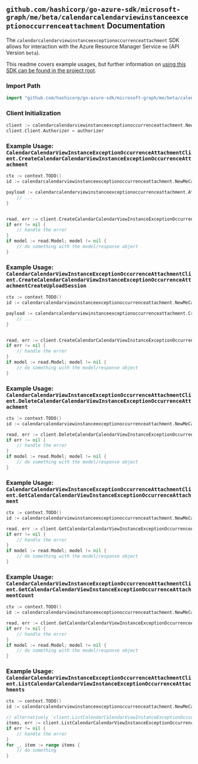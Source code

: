 
## `github.com/hashicorp/go-azure-sdk/microsoft-graph/me/beta/calendarcalendarviewinstanceexceptionoccurrenceattachment` Documentation

The `calendarcalendarviewinstanceexceptionoccurrenceattachment` SDK allows for interaction with the Azure Resource Manager Service `me` (API Version `beta`).

This readme covers example usages, but further information on [using this SDK can be found in the project root](https://github.com/hashicorp/go-azure-sdk/tree/main/docs).

### Import Path

```go
import "github.com/hashicorp/go-azure-sdk/microsoft-graph/me/beta/calendarcalendarviewinstanceexceptionoccurrenceattachment"
```


### Client Initialization

```go
client := calendarcalendarviewinstanceexceptionoccurrenceattachment.NewCalendarCalendarViewInstanceExceptionOccurrenceAttachmentClientWithBaseURI("https://management.azure.com")
client.Client.Authorizer = authorizer
```


### Example Usage: `CalendarCalendarViewInstanceExceptionOccurrenceAttachmentClient.CreateCalendarCalendarViewInstanceExceptionOccurrenceAttachment`

```go
ctx := context.TODO()
id := calendarcalendarviewinstanceexceptionoccurrenceattachment.NewMeCalendarIdCalendarViewIdInstanceIdExceptionOccurrenceID("calendarIdValue", "eventIdValue", "eventId1Value", "eventId2Value")

payload := calendarcalendarviewinstanceexceptionoccurrenceattachment.Attachment{
	// ...
}


read, err := client.CreateCalendarCalendarViewInstanceExceptionOccurrenceAttachment(ctx, id, payload)
if err != nil {
	// handle the error
}
if model := read.Model; model != nil {
	// do something with the model/response object
}
```


### Example Usage: `CalendarCalendarViewInstanceExceptionOccurrenceAttachmentClient.CreateCalendarCalendarViewInstanceExceptionOccurrenceAttachmentCreateUploadSession`

```go
ctx := context.TODO()
id := calendarcalendarviewinstanceexceptionoccurrenceattachment.NewMeCalendarCalendarViewIdInstanceIdExceptionOccurrenceID("eventIdValue", "eventId1Value", "eventId2Value")

payload := calendarcalendarviewinstanceexceptionoccurrenceattachment.CreateCalendarCalendarViewInstanceExceptionOccurrenceAttachmentCreateUploadSessionRequest{
	// ...
}


read, err := client.CreateCalendarCalendarViewInstanceExceptionOccurrenceAttachmentCreateUploadSession(ctx, id, payload)
if err != nil {
	// handle the error
}
if model := read.Model; model != nil {
	// do something with the model/response object
}
```


### Example Usage: `CalendarCalendarViewInstanceExceptionOccurrenceAttachmentClient.DeleteCalendarCalendarViewInstanceExceptionOccurrenceAttachment`

```go
ctx := context.TODO()
id := calendarcalendarviewinstanceexceptionoccurrenceattachment.NewMeCalendarCalendarViewIdInstanceIdExceptionOccurrenceIdAttachmentID("eventIdValue", "eventId1Value", "eventId2Value", "attachmentIdValue")

read, err := client.DeleteCalendarCalendarViewInstanceExceptionOccurrenceAttachment(ctx, id)
if err != nil {
	// handle the error
}
if model := read.Model; model != nil {
	// do something with the model/response object
}
```


### Example Usage: `CalendarCalendarViewInstanceExceptionOccurrenceAttachmentClient.GetCalendarCalendarViewInstanceExceptionOccurrenceAttachment`

```go
ctx := context.TODO()
id := calendarcalendarviewinstanceexceptionoccurrenceattachment.NewMeCalendarCalendarViewIdInstanceIdExceptionOccurrenceIdAttachmentID("eventIdValue", "eventId1Value", "eventId2Value", "attachmentIdValue")

read, err := client.GetCalendarCalendarViewInstanceExceptionOccurrenceAttachment(ctx, id)
if err != nil {
	// handle the error
}
if model := read.Model; model != nil {
	// do something with the model/response object
}
```


### Example Usage: `CalendarCalendarViewInstanceExceptionOccurrenceAttachmentClient.GetCalendarCalendarViewInstanceExceptionOccurrenceAttachmentCount`

```go
ctx := context.TODO()
id := calendarcalendarviewinstanceexceptionoccurrenceattachment.NewMeCalendarCalendarViewIdInstanceIdExceptionOccurrenceID("eventIdValue", "eventId1Value", "eventId2Value")

read, err := client.GetCalendarCalendarViewInstanceExceptionOccurrenceAttachmentCount(ctx, id)
if err != nil {
	// handle the error
}
if model := read.Model; model != nil {
	// do something with the model/response object
}
```


### Example Usage: `CalendarCalendarViewInstanceExceptionOccurrenceAttachmentClient.ListCalendarCalendarViewInstanceExceptionOccurrenceAttachments`

```go
ctx := context.TODO()
id := calendarcalendarviewinstanceexceptionoccurrenceattachment.NewMeCalendarIdCalendarViewIdInstanceIdExceptionOccurrenceID("calendarIdValue", "eventIdValue", "eventId1Value", "eventId2Value")

// alternatively `client.ListCalendarCalendarViewInstanceExceptionOccurrenceAttachments(ctx, id)` can be used to do batched pagination
items, err := client.ListCalendarCalendarViewInstanceExceptionOccurrenceAttachmentsComplete(ctx, id)
if err != nil {
	// handle the error
}
for _, item := range items {
	// do something
}
```
